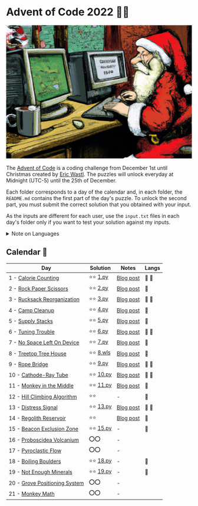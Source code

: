 # Advent of Code 2022 🎄🎅

![](cover.jpg)

The [Advent of Code](https://adventofcode.com) is a coding challenge from December 1st until Christmas created by [Eric Wastl](http://was.tl/). The puzzles will unlock everyday at Midnight (UTC-5) until the 25th of December.

Each folder corresponds to a day of the calendar and, in each folder, the `README.md` contains the first part of the day's puzzle. To unlock the second part, you must submit the correct solution that you obtained with your input.

As the inputs are different for each user, use the `input.txt` files in each day's folder only if you want to test your solution against my inputs.

<details><summary>Note on Languages</summary>
<p>

I will mostly use Python to solve the puzzles. Just for fun, I might also try to find a solution with the Wolfram Language.

- `.py` links to my Python solution (indicated with 🐍)

- `.wls` links to a Wolframscript file (indicated with 🐺). Needs an <a href="https://www.wolfram.com/wolframscript/">intepreter</a> to run

</p>
</details>


## Calendar 📆

Day | Solution | Notes | Langs
--- | --- | --- | ---
1 - [Calorie Counting](https://adventofcode.com/2022/day/1) | ⭐⭐ [1.py](/01/1.py) | [Blog post](https://blog.edoardob.im/day-1-calorie-counting/) | 🐍 🐺
2 - [Rock Paper Scissors](https://adventofcode.com/2022/day/2) |  ⭐⭐ [2.py](/02/2.py) | [Blog post](https://blog.edoardob.im/day-2-rock-paper-scissors/) | 🐍
3 - [Rucksack Reorganization](https://adventofcode.com/2022/day/3) | ⭐⭐ [3.py](3/3.py) | [Blog post](https://blog.edoardob.im/day-3-rucksack-reorganization/) |  🐍 🐺
4 - [Camp Cleanup](https://adventofcode.com/2022/day/4) | ⭐⭐ [4.py](/04/4.py) | [Blog post](https://blog.edoardob.im/day-4-camp-cleanup/) | 🐍
5 - [Supply Stacks](https://adventofcode.com/2022/day/5) | ⭐⭐ [5.py](/05/5.py) | [Blog post](https://blog.edoardob.im/day-5-supply-stacks/) | 🐍
6 - [Tuning Trouble](https://adventofcode.com/2022/day/6) | ⭐⭐ [6.py](/06/6.py) | [Blog post](https://blog.edoardob.im/day-6-tuning-trouble/) | 🐍 🐺
7 - [No Space Left On Device](https://adventofcode.com/2022/day/7) | ⭐⭐ [7.py](/07/7.py) | [Blog post](https://blog.edoardob.im/day-7-no-space-left-on-device/) | 🐍
8 - [Treetop Tree House](https://adventofcode.com/2022/day/8) | ⭐⭐ [8.wls](/08/8.wls) | [Blog post](https://blog.edoardob.im/day-8-treetop-tree-house/) | 🐺
9 - [Rope Bridge](https://adventofcode.com/2022/day/9) | ⭐⭐ [9.py](/09/9.py) | [Blog post](https://blog.edoardob.im/day-9-rope-bridge/) | 🐍 🐺
10 - [Cathode-Ray Tube](https://adventofcode.com/2022/day/10) | ⭐⭐ [10.py](/10/10.py) | [Blog post](https://blog.edoardob.im/day-10-cathode-ray-tube/) | 🐍 🐺 
11 - [Monkey in the Middle](https://adventofcode.com/2022/day/11) | ⭐⭐ [11.py](/11/11.py) | [Blog post](https://blog.edoardob.im/day-11-monkey-in-the-middle/) | 🐍
12 - [Hill Climbing Algorithm](https://adventofcode.com/2022/day/12) | ⭐⭐ | - | 🐺
13 - [Distress Signal](https://adventofcode.com/2022/day/13) | ⭐⭐ [13.py](/13/13.py) | [Blog post](https://blog.edoardob.im/day-13-distress-signal/) | 🐍 🐺
14 - [Regolith Reservoir](https://adventofcode.com/2022/day/14) | ⭐⭐ | [Blog post](https://blog.edoardob.im/day-14-regolith-reservoir/) | 🐺
15 - [Beacon Exclusion Zone](https://adventofcode.com/2022/day/15) | ⭐⭐ [15.py](/15/15.py) | - | 🐍
16 - [Proboscidea Volcanium](https://adventofcode.com/2022/day/16) | ⭕⭕ | - |
17 - [Pyroclastic Flow](https://adventofcode.com/2022/day/17) | ⭕⭕ | - |
18 - [Boiling Boulders](https://adventofcode.com/2022/day/18) | ⭐⭐ [18.py](/18/18.py) | - | 🐍
19 - [Not Enough Minerals](https://adventofcode.com/2022/day/19) | ⭐⭐ [19.py](/19/19.py) | - | 🐍
20 - [Grove Positioning System](https://adventofcode.com/2022/day/20) | ⭕⭕ | - | 
21 - [Monkey Math](https://adventofcode.com/2022/day/21) | ⭕⭕ | - | 
